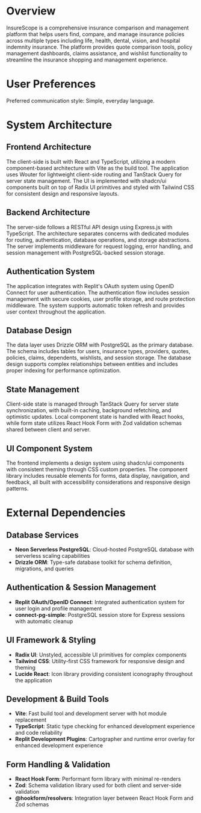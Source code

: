 # Overview

InsureScope is a comprehensive insurance comparison and management platform that helps users find, compare, and manage insurance policies across multiple types including life, health, dental, vision, and hospital indemnity insurance. The platform provides quote comparison tools, policy management dashboards, claims assistance, and wishlist functionality to streamline the insurance shopping and management experience.

# User Preferences

Preferred communication style: Simple, everyday language.

# System Architecture

## Frontend Architecture
The client-side is built with React and TypeScript, utilizing a modern component-based architecture with Vite as the build tool. The application uses Wouter for lightweight client-side routing and TanStack Query for server state management. The UI is implemented with shadcn/ui components built on top of Radix UI primitives and styled with Tailwind CSS for consistent design and responsive layouts.

## Backend Architecture
The server-side follows a RESTful API design using Express.js with TypeScript. The architecture separates concerns with dedicated modules for routing, authentication, database operations, and storage abstractions. The server implements middleware for request logging, error handling, and session management with PostgreSQL-backed session storage.

## Authentication System
The application integrates with Replit's OAuth system using OpenID Connect for user authentication. The authentication flow includes session management with secure cookies, user profile storage, and route protection middleware. The system supports automatic token refresh and provides user context throughout the application.

## Database Design
The data layer uses Drizzle ORM with PostgreSQL as the primary database. The schema includes tables for users, insurance types, providers, quotes, policies, claims, dependents, wishlists, and session storage. The database design supports complex relationships between entities and includes proper indexing for performance optimization.

## State Management
Client-side state is managed through TanStack Query for server state synchronization, with built-in caching, background refetching, and optimistic updates. Local component state is handled with React hooks, while form state utilizes React Hook Form with Zod validation schemas shared between client and server.

## UI Component System
The frontend implements a design system using shadcn/ui components with consistent theming through CSS custom properties. The component library includes reusable elements for forms, data display, navigation, and feedback, all built with accessibility considerations and responsive design patterns.

# External Dependencies

## Database Services
- **Neon Serverless PostgreSQL**: Cloud-hosted PostgreSQL database with serverless scaling capabilities
- **Drizzle ORM**: Type-safe database toolkit for schema definition, migrations, and queries

## Authentication & Session Management
- **Replit OAuth/OpenID Connect**: Integrated authentication system for user login and profile management
- **connect-pg-simple**: PostgreSQL session store for Express sessions with automatic cleanup

## UI Framework & Styling
- **Radix UI**: Unstyled, accessible UI primitives for complex components
- **Tailwind CSS**: Utility-first CSS framework for responsive design and theming
- **Lucide React**: Icon library providing consistent iconography throughout the application

## Development & Build Tools
- **Vite**: Fast build tool and development server with hot module replacement
- **TypeScript**: Static type checking for enhanced development experience and code reliability
- **Replit Development Plugins**: Cartographer and runtime error overlay for enhanced development experience

## Form Handling & Validation
- **React Hook Form**: Performant form library with minimal re-renders
- **Zod**: Schema validation library used for both client and server-side validation
- **@hookform/resolvers**: Integration layer between React Hook Form and Zod schemas